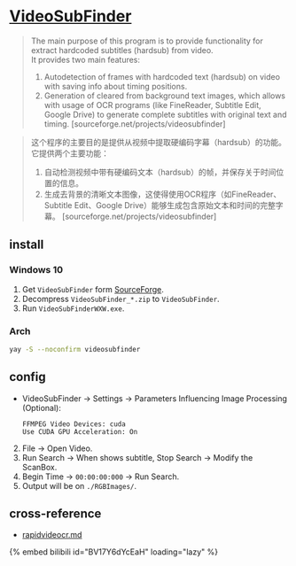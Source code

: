 # [VideoSubFinder](https://sourceforge.net/projects/videosubfinder/)

> The main purpose of this program is to provide functionality for extract hardcoded subtitles (hardsub) from video.  
> It provides two main features:  
> 1. Autodetection of frames with hardcoded text (hardsub) on video with saving info about timing positions.  
> 2. Generation of cleared from background text images, which allows with usage of OCR programs (like FineReader, Subtitle Edit, Google Drive) to generate complete subtitles with original text and timing. [sourceforge.net/projects/videosubfinder]

> 这个程序的主要目的是提供从视频中提取硬编码字幕（hardsub）的功能。  
> 它提供两个主要功能：  
> 1. 自动检测视频中带有硬编码文本（hardsub）的帧，并保存关于时间位置的信息。  
> 2. 生成去背景的清晰文本图像，这使得使用OCR程序（如FineReader、Subtitle Edit、Google Drive）能够生成包含原始文本和时间的完整字幕。 [sourceforge.net/projects/videosubfinder]

## install

### Windows 10

1. Get `VideoSubFinder` form [SourceForge](https://sourceforge.net/projects/videosubfinder/).
2. Decompress `VideoSubFinder_*.zip` to `VideoSubFinder`.
3. Run `VideoSubFinderWXW.exe`.

### Arch

```sh
yay -S --noconfirm videosubfinder
```

## config

- VideoSubFinder → Settings → Parameters Influencing Image Processing (Optional):
  ```
  FFMPEG Video Devices: cuda
  Use CUDA GPU Acceleration: On
  ```
2. File → Open Video.
3. Run Search → When shows subtitle, Stop Search → Modify the ScanBox.
4. Begin Time → `00:00:00:000` → Run Search.
5. Output will be on `./RGBImages/`.

## cross-reference

- [rapidvideocr.md](/bin/rapidvideocr.md)

{% embed bilibili id="BV17Y6dYcEaH" loading="lazy" %}
